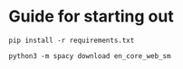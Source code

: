 # Guide for starting out
```
pip install -r requirements.txt
```
```
python3 -m spacy download en_core_web_sm
```